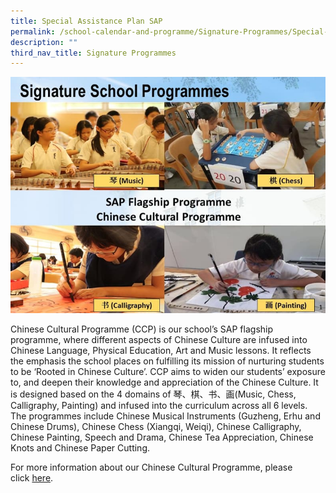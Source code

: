 ```yaml
---
title: Special Assistance Plan SAP
permalink: /school-calendar-and-programme/Signature-Programmes/Special-Assistance-Plan-SAP/
description: ""
third_nav_title: Signature Programmes
---
```

![](/images/School%20Calendar%20&%20Programme/Signature%20programmes/Special%20assistance%20plan%20(SAP)/signature_school_programmes_resized.jpg)

Chinese Cultural Programme (CCP) is our school’s SAP flagship programme, where different aspects of Chinese Culture are infused into Chinese Language, Physical Education, Art and Music lessons. It reflects the emphasis the school places on fulfilling its mission of nurturing students to be ‘Rooted in Chinese Culture’. CCP aims to widen our students’ exposure to, and deepen their knowledge and appreciation of the Chinese Culture. It is designed based on the 4 domains of 琴、棋、书、画(Music, Chess, Calligraphy, Painting) and infused into the curriculum across all 6 levels. The programmes include Chinese Musical Instruments (Guzheng, Erhu and Chinese Drums), Chinese Chess (Xiangqi, Weiqi), Chinese Calligraphy, Chinese Painting, Speech and Drama, Chinese Tea Appreciation, Chinese Knots and Chinese Paper Cutting.

For more information about our Chinese Cultural Programme, please click [here](https://hongwen.moe.edu.sg/our-family/departments/chinese-cultural-programme/).
